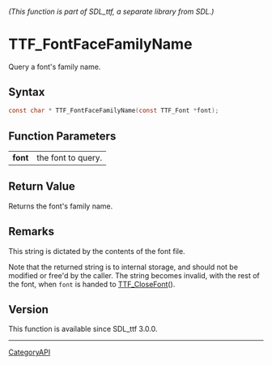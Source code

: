 ###### (This function is part of SDL_ttf, a separate library from SDL.)
# TTF_FontFaceFamilyName

Query a font's family name.

## Syntax

```c
const char * TTF_FontFaceFamilyName(const TTF_Font *font);

```

## Function Parameters

|              |                    |
| ------------ | ------------------ |
| **font**     | the font to query. |

## Return Value

Returns the font's family name.

## Remarks

This string is dictated by the contents of the font file.

Note that the returned string is to internal storage, and should not be
modified or free'd by the caller. The string becomes invalid, with the rest
of the font, when `font` is handed to [TTF_CloseFont](TTF_CloseFont.md)().

## Version

This function is available since SDL_ttf 3.0.0.

----
[CategoryAPI](CategoryAPI.md)
